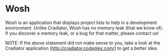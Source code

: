 Wosh
====

Wosh is an application that displays project lists to help in a development environment. Unlike Cradiator, Wosh has no memory leak (that we know of). If you discover a memory leak, or a bug for that matter, please contact us!

NOTE: If the above statement did not make sense to you, take a look at the Cradiator application (http://cradiator.codeplex.com/) to get a better idea.
